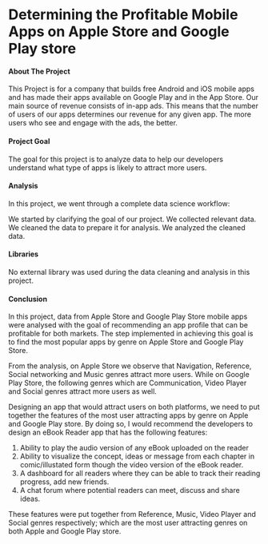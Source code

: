 # Determining the Profitable Mobile Apps on Apple Store and Google Play store

#### About The Project  
This Project is for a company that builds free Android and iOS mobile apps and has made their apps available on Google Play and in the App Store. Our main source of revenue consists of in-app ads.
This means that the number of users of our apps determines our revenue for any given app. The more users who see and engage with the ads, the better.

#### Project Goal 
The goal for this project is to analyze data to help our developers
understand what type of apps is likely to attract more users.

#### Analysis
In this project, we went through a complete data science workflow:

We started by clarifying the goal of our project.
We collected relevant data.
We cleaned the data to prepare it for analysis.
We analyzed the cleaned data.

#### Libraries
No external library was used during the data cleaning and analysis in this project.


#### Conclusion
In this project, data from Apple Store and Google Play Store mobile apps were analysed with the goal of recommending an app profile that can be profitable for both markets. 
The step implemented in achieving this goal is to find the most popular apps by genre on Apple Store and Google Play Store. 

From the analysis, on Apple Store we observe that Navigation, Reference, Social networking and Music genres attract more users. While on Google Play Store, the following genres which are Communication, Video Player and Social genres attract more users as well.

Designing an app that would attract users on both platforms, we need to put together the features of the most user attracting apps by genre on Apple and Google Play store. 
By doing so, I would recommend the developers to design an eBook Reader app that has the following features:
1. Ability to play the audio version of any eBook uploaded on the reader
2. Ability to visualize the concept, ideas or message from each chapter in comic/illustated form though the video version of the eBook reader.
3. A dashboard for all readers where they can be able to track their reading progress, add new friends.
4. A chat forum where potential readers can meet, discuss and share ideas.

These features were put together from Reference, Music, Video Player and Social genres respectively; which are the most user attracting genres on both Apple and Google Play store.

